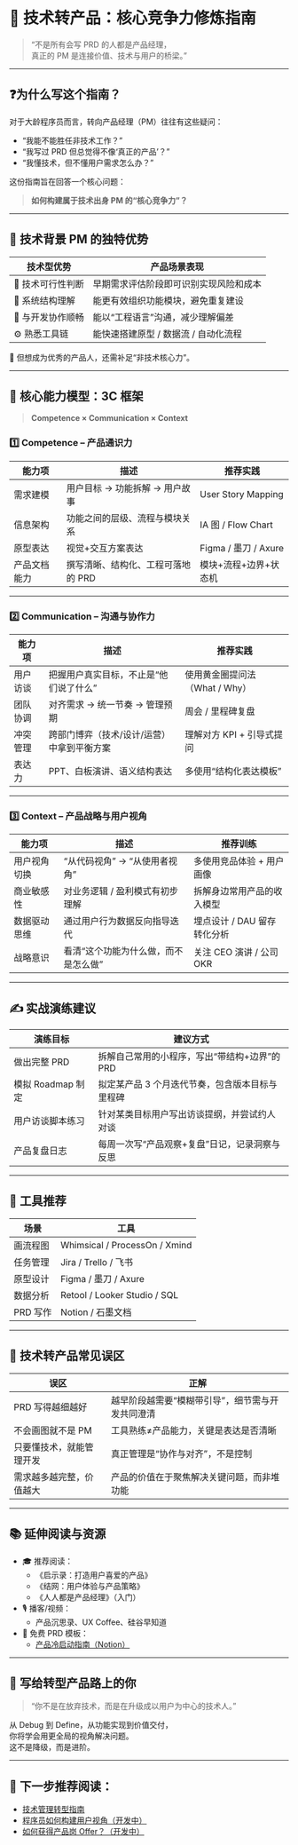 # 🎯 技术转产品：核心竞争力修炼指南

> “不是所有会写 PRD 的人都是产品经理，  
> 真正的 PM 是连接价值、技术与用户的桥梁。”

---

## ❓为什么写这个指南？

对于大龄程序员而言，转向产品经理（PM）往往有这些疑问：

- “我能不能胜任非技术工作？”
- “我写过 PRD 但总觉得不像‘真正的产品’？”
- “我懂技术，但不懂用户需求怎么办？”

这份指南旨在回答一个核心问题：

> **如何构建属于技术出身 PM 的“核心竞争力”？**

---

## 🧠 技术背景 PM 的独特优势

| 技术型优势         | 产品场景表现                                     |
|--------------------|--------------------------------------------------|
| 📐 技术可行性判断   | 早期需求评估阶段即可识别实现风险和成本         |
| 🧩 系统结构理解     | 能更有效组织功能模块，避免重复建设               |
| 🤝 与开发协作顺畅   | 能以“工程语言”沟通，减少理解偏差               |
| ⚙️ 熟悉工具链       | 能快速搭建原型 / 数据流 / 自动化流程             |

🎯 但想成为优秀的产品人，还需补足“非技术核心力”。

---

## 🧱 核心能力模型：3C 框架

> **Competence × Communication × Context**

### 1️⃣ Competence – 产品通识力

| 能力项         | 描述                                     | 推荐实践               |
|----------------|------------------------------------------|------------------------|
| 需求建模       | 用户目标 → 功能拆解 → 用户故事             | User Story Mapping     |
| 信息架构       | 功能之间的层级、流程与模块关系             | IA 图 / Flow Chart     |
| 原型表达       | 视觉+交互方案表达                          | Figma / 墨刀 / Axure   |
| 产品文档能力   | 撰写清晰、结构化、工程可落地的 PRD         | 模块+流程+边界+状态机 |

---

### 2️⃣ Communication – 沟通与协作力

| 能力项         | 描述                                     | 推荐实践                        |
|----------------|------------------------------------------|---------------------------------|
| 用户访谈       | 把握用户真实目标，不止是“他们说了什么”    | 使用黄金圈提问法（What / Why） |
| 团队协调       | 对齐需求 → 统一节奏 → 管理预期             | 周会 / 里程碑复盘               |
| 冲突管理       | 跨部门博弈（技术/设计/运营）中拿到平衡方案 | 理解对方 KPI + 引导式提问       |
| 表达力         | PPT、白板演讲、语义结构表达               | 多使用“结构化表达模板”          |

---

### 3️⃣ Context – 产品战略与用户视角

| 能力项         | 描述                                     | 推荐训练                     |
|----------------|------------------------------------------|------------------------------|
| 用户视角切换   | “从代码视角” → “从使用者视角”             | 多使用竞品体验 + 用户画像   |
| 商业敏感性     | 对业务逻辑 / 盈利模式有初步理解           | 拆解身边常用产品的收入模型   |
| 数据驱动思维   | 通过用户行为数据反向指导迭代               | 埋点设计 / DAU 留存转化分析  |
| 战略意识       | 看清“这个功能为什么做，而不是怎么做”      | 关注 CEO 演讲 / 公司 OKR    |

---

## ✍️ 实战演练建议

| 演练目标             | 建议方式                                           |
|----------------------|----------------------------------------------------|
| 做出完整 PRD         | 拆解自己常用的小程序，写出“带结构+边界”的 PRD     |
| 模拟 Roadmap 制定    | 拟定某产品 3 个月迭代节奏，包含版本目标与里程碑     |
| 用户访谈脚本练习     | 针对某类目标用户写出访谈提纲，并尝试约人对谈         |
| 产品复盘日志         | 每周一次写“产品观察+复盘”日记，记录洞察与反思       |

---

## 🧰 工具推荐

| 场景         | 工具                          |
|--------------|-------------------------------|
| 画流程图     | Whimsical / ProcessOn / Xmind |
| 任务管理     | Jira / Trello / 飞书           |
| 原型设计     | Figma / 墨刀 / Axure           |
| 数据分析     | Retool / Looker Studio / SQL  |
| PRD 写作     | Notion / 石墨文档              |

---

## 🧭 技术转产品常见误区

| 误区                             | 正解                                                       |
|----------------------------------|-------------------------------------------------------------|
| PRD 写得越细越好                 | 越早阶段越需要“模糊带引导”，细节需与开发共同澄清         |
| 不会画图就不是 PM                | 工具熟练≠产品能力，关键是表达是否清晰                     |
| 只要懂技术，就能管理开发         | 真正管理是“协作与对齐”，不是控制                          |
| 需求越多越完整，价值越大         | 产品的价值在于聚焦解决关键问题，而非堆功能                 |

---

## 📚 延伸阅读与资源

- 🎓 推荐阅读：
  - 《启示录：打造用户喜爱的产品》
  - 《结网：用户体验与产品策略》
  - 《人人都是产品经理》（入门）
- 🎙 播客/视频：
  - 产品沉思录、UX Coffee、硅谷早知道
- 📘 免费 PRD 模板：
  - [产品冷启动指南（Notion）](https://www.notion.so)

---

## 💬 写给转型产品路上的你

> “你不是在放弃技术，而是在升级成以用户为中心的技术人。”

从 Debug 到 Define，从功能实现到价值交付，  
你将学会用更全局的视角解决问题。  
这不是降级，而是进阶。

---

## 📌 下一步推荐阅读：

- [技术管理转型指南](tech-manager.md)
- [程序员如何构建用户视角（开发中）](user-thinking.md)
- [如何获得产品岗 Offer？（开发中）](pm-jobhunt.md)
